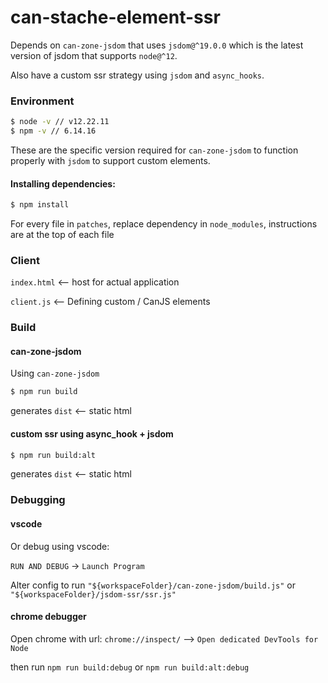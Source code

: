 # can-stache-element-ssr

Depends on `can-zone-jsdom` that uses `jsdom@^19.0.0` which is the latest version of jsdom that supports `node@^12`.

Also have a custom ssr strategy using `jsdom` and `async_hooks`.

### Environment

```bash
$ node -v // v12.22.11
$ npm -v // 6.14.16
```

These are the specific version required for `can-zone-jsdom` to function properly with `jsdom` to support custom elements.

#### Installing dependencies:

```bash
$ npm install
```

For every file in `patches`, replace dependency in `node_modules`, instructions are at the top of each file

### Client

`index.html` <-- host for actual application

`client.js` <-- Defining custom / CanJS elements

### Build

#### can-zone-jsdom

Using `can-zone-jsdom`
```bash
$ npm run build
```

generates `dist` <-- static html

#### custom ssr using async_hook + jsdom

```bash
$ npm run build:alt
```

generates `dist` <-- static html

### Debugging

#### vscode

Or debug using vscode:

`RUN AND DEBUG` -> `Launch Program`

Alter config to run `"${workspaceFolder}/can-zone-jsdom/build.js"` or `"${workspaceFolder}/jsdom-ssr/ssr.js"`

#### chrome debugger

Open chrome with url: `chrome://inspect/` --> `Open dedicated DevTools for Node`

then run `npm run build:debug` or `npm run build:alt:debug`
